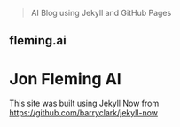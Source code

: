 > AI Blog using Jekyll and GitHub Pages

## fleming.ai

# Jon Fleming AI 

This site was built using Jekyll Now from https://github.com/barryclark/jekyll-now

 
